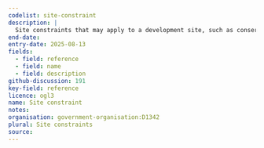 ```yaml
---
codelist: site-constraint
description: |
  Site constraints that may apply to a development site, such as conservation areas, national parks, or other protected areas.
end-date:
entry-date: 2025-08-13
fields:
  - field: reference
  - field: name
  - field: description
github-discussion: 191
key-field: reference
licence: ogl3
name: Site constraint
notes:
organisation: government-organisation:D1342
plural: Site constraints
source: 
---
```

